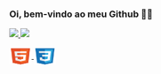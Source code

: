 ### Oi, bem-vindo ao meu Github 👨‍💻 
 <div>
   <a href="https://github.com/henrique-leandro">
   <img height="180em" src="https://github-readme-stats.vercel.app/api?username=henrique-leandro&show_icons=true&theme=dracula&include_all_commits=true&count_private=true"/>
   <img height="180em" src="https://github-readme-stats.vercel.app/api/top-langs/?username=henrique-leandro&layout=compact&langs_count=7&theme=dracula"/>
 </div>
<div style="display: inline_block"><br>
  <img align="center" alt="henrique-HTML" height="30" width="40" src="https://raw.githubusercontent.com/devicons/devicon/master/icons/html5/html5-original.svg">
  <img align="center" alt="henrique-CSS" height="30" width="40" src="https://raw.githubusercontent.com/devicons/devicon/master/icons/css3/css3-original.svg">
</div>
 <!--
**henrique-leandro/henrique-leandro** is a ✨ _special_ ✨ repository because its `README.md` (this file) appears on your GitHub profile.

Here are some ideas to get you started:

- 🔭 I’m currently working on ...
- 🌱 I’m currently learning ...
- 👯 I’m looking to collaborate on ...
- 🤔 I’m looking for help with ...
- 💬 Ask me about ...
- 📫 How to reach me: ...
- 😄 Pronouns: ...
- ⚡ Fun fact: ...
<img src=" https://upload.wikimedia.org/wikipedia/commons/3/38/HTML5_Badge.svg " width="50px">
-->

